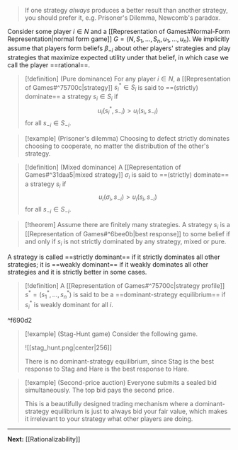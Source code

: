 > If one strategy *always* produces a better result than another strategy, you should prefer it, e.g. Prisoner's Dilemma, Newcomb's paradox.

Consider some player $i \in N$ and a [[Representation of Games#Normal-Form Representation|normal form game]] $G=(N,S_{1},\dots,S_{n},u_{1},\dots,u_{n})$. We implicitly assume that players form beliefs $\beta_{-i}$ about other players' strategies and play strategies that maximize expected utility under that belief, in which case we call the player ==rational==.

> [!definition] (Pure dominance)
> For any player $i \in N$, a [[Representation of Games#^75700c|strategy]] $s_{i}^{*}\in S_{i}$ is said to ==(strictly) dominate== a strategy $s_{i} \in S_{i}$ if
> $$
> u_{i}(s_{i}^{*},s_{-i})>u_{i}(s_{i},s_{-i})
> $$
> for all $s_{-i}\in S_{-i}$.

> [!example] (Prisoner's dilemma)
> Choosing to defect strictly dominates choosing to cooperate, no matter the distribution of the other's strategy.

> [!definition] (Mixed dominance)
> A [[Representation of Games#^31daa5|mixed strategy]] $\sigma_{i}$ is said to ==(strictly) dominate== a strategy $s_{i}$ if
> $$
> u_{i}(\sigma_{i},s_{-i})>u_{i}(s_{i},s_{-i})
> $$
> for all $s_{-i}\in S_{-i}$.

> [!theorem]
> Assume there are finitely many strategies. A strategy $s_{i}$ is a [[Representation of Games#^6bee0b|best response]] to some belief if and only if $s_{i}$ is not strictly dominated by any strategy, mixed or pure.

A strategy is called ==strictly dominant== if it strictly dominates all other strategies; it is ==weakly dominant== if it weakly dominates all other strategies and it is strictly better in some cases.

> [!definition]
> A [[Representation of Games#^75700c|strategy profile]] $s^{*}=(s_{1}^{*},\dots,s_{n}^{*})$ is said to be a ==dominant-strategy equilibrium== if $s_{i}^{*}$ is weakly dominant for all $i$.

^f690d2

> [!example] (Stag-Hunt game)
> Consider the following game.
> 
> ![[stag_hunt.png|center|256]]
> 
> There is no dominant-strategy equilibrium, since Stag is the best response to Stag and Hare is the best response to Hare.

> [!example] (Second-price auction)
> Everyone submits a sealed bid simultaneously. The top bid pays the second price.
> 
> This is a beautifully designed trading mechanism where a dominant-strategy equilibrium is just to always bid your fair value, which makes it irrelevant to your strategy what other players are doing.

---

**Next:** [[Rationalizability]]
